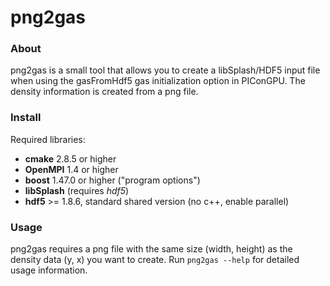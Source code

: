 png2gas
================================================================

### About

png2gas is a small tool that allows you to create a libSplash/HDF5 input file
when using the gasFromHdf5 gas initialization option in PIConGPU.
The density information is created from a png file.


### Install

Required libraries:
 - **cmake** 2.8.5 or higher
 - **OpenMPI** 1.4 or higher
 - **boost** 1.47.0 or higher ("program options")
 - **libSplash** (requires *hdf5*)
 - **hdf5** >= 1.8.6, standard shared version (no c++, enable parallel)


### Usage

png2gas requires a png file with the same size (width, height) as the density data (y, x)
you want to create. Run `png2gas --help` for detailed usage information.


